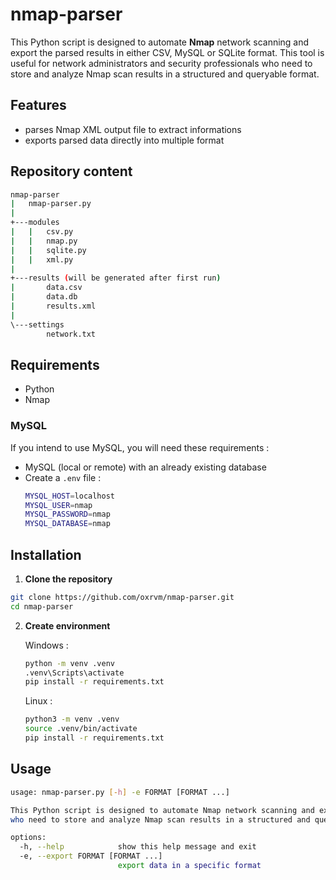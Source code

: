 # **nmap-parser**

This Python script is designed to automate **Nmap** network scanning and export the parsed results in either CSV, MySQL or SQLite format. This tool is useful for network administrators and security professionals who need to store and analyze Nmap scan results in a structured and queryable format.

## Features

- parses Nmap XML output file to extract informations
- exports parsed data directly into multiple format

## Repository content

```bash
nmap-parser
|   nmap-parser.py
|
+---modules
|   |   csv.py
|   |   nmap.py
|   |   sqlite.py
|   |   xml.py
|
+---results (will be generated after first run)
|       data.csv
|       data.db
|       results.xml
|
\---settings
        network.txt
```

## Requirements

- Python
- Nmap

### MySQL

If you intend to use MySQL, you will need these requirements :
- MySQL (local or remote) with an already existing database
- Create a `.env` file :
  ```bash
  MYSQL_HOST=localhost
  MYSQL_USER=nmap
  MYSQL_PASSWORD=nmap
  MYSQL_DATABASE=nmap
  ```

## Installation

1. **Clone the repository**

```bash
git clone https://github.com/oxrvm/nmap-parser.git
cd nmap-parser
```

2. **Create environment**

    Windows :
    ```bash
    python -m venv .venv
    .venv\Scripts\activate
    pip install -r requirements.txt
    ```
    Linux :
    ```bash
    python3 -m venv .venv
    source .venv/bin/activate
    pip install -r requirements.txt
    ```

## Usage

```bash
usage: nmap-parser.py [-h] -e FORMAT [FORMAT ...]

This Python script is designed to automate Nmap network scanning and export the parsed results in either CSV, MySQL or SQLite format. This tool is useful for network administrators and security professionals
who need to store and analyze Nmap scan results in a structured and queryable format.

options:
  -h, --help            show this help message and exit
  -e, --export FORMAT [FORMAT ...]
                        export data in a specific format
```